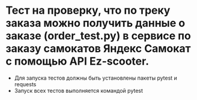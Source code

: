 # Тест на проверку, что по треку заказа можно получить данные о заказе (order_test.py) в сервисе по заказу самокатов Яндекс Самокат с помощью API Ez-scooter.

- Для запуска тестов должны быть установлены пакеты pytest и requests
- Запуск всех тестов выполняется командой pytest
